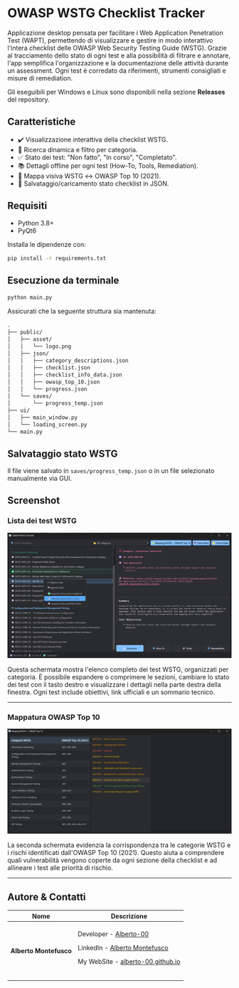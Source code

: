 # OWASP WSTG Checklist Tracker

Applicazione desktop pensata per facilitare i Web Application Penetration Test (WAPT), permettendo di visualizzare e gestire in modo interattivo l'intera checklist delle OWASP Web Security Testing Guide (WSTG). Grazie al tracciamento dello stato di ogni test e alla possibilità di filtrare e annotare, l'app semplifica l'organizzazione e la documentazione delle attività durante un assessment. Ogni test è corredato da riferimenti, strumenti consigliati e misure di remediation.

Gli eseguibili per Windows e Linux sono disponibili nella sezione **Releases** del repository.

## Caratteristiche

* ✔️ Visualizzazione interattiva della checklist WSTG.
* 🔎 Ricerca dinamica e filtro per categoria.
* ✅ Stato dei test: "Non fatto", "In corso", "Completato".
* 📚 Dettagli offline per ogni test (How-To, Tools, Remediation).
* 🧩 Mappa visiva WSTG ↔ OWASP Top 10 (2021).
* 💾 Salvataggio/caricamento stato checklist in JSON.

## Requisiti

* Python 3.8+
* PyQt6

Installa le dipendenze con:

```bash
pip install -r requirements.txt
```

## Esecuzione da terminale

```bash
python main.py
```

Assicurati che la seguente struttura sia mantenuta:

```
.
├── public/
│   ├── asset/
│   │   └── logo.png
│   ├── json/
│   │   ├── category_descriptions.json
│   │   ├── checklist.json
│   │   ├── checklist_info_data.json
│   │   ├── owasp_top_10.json
│   │   └── progress.json
│   └── saves/
│       └── progress_temp.json
├── ui/
│   ├── main_window.py
│   └── loading_screen.py
└── main.py
```

## Salvataggio stato WSTG

Il file viene salvato in `saves/progress_temp.json` o in un file selezionato manualmente via GUI.

## Screenshot

### Lista dei test WSTG

![screenshot](screen/page_1.png)

Questa schermata mostra l'elenco completo dei test WSTG, organizzati per categoria. È possibile espandere o comprimere le sezioni, cambiare lo stato dei test con il tasto destro e visualizzare i dettagli nella parte destra della finestra. Ogni test include obiettivi, link ufficiali e un sommario tecnico.

---

### Mappatura OWASP Top 10

![screenshot](screen/page_2.png)

La seconda schermata evidenzia la corrispondenza tra le categorie WSTG e i rischi identificati dall'OWASP Top 10 (2021). Questo aiuta a comprendere quali vulnerabilità vengono coperte da ogni sezione della checklist e ad allineare i test alle priorità di rischio.

---

## Autore & Contatti

| Nome | Descrizione |
| --- | --- |
| <p dir="auto"><strong>Alberto Montefusco</strong> |<br>Developer - <a href="https://github.com/Alberto-00">Alberto-00</a></p><p dir="auto">LinkedIn - <a href="https://www.linkedin.com/in/alberto-montefusco">Alberto Montefusco</a></p><p dir="auto">My WebSite - <a href="https://alberto-00.github.io/">alberto-00.github.io</a></p><br>|